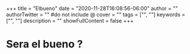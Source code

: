 +++
title = "Elbueno"
date = "2020-11-28T16:08:56-06:00"
author = ""
authorTwitter = "" #do not include @
cover = ""
tags = ["", ""]
keywords = ["", ""]
description = ""
showFullContent = false
+++

# Sera el bueno ?
